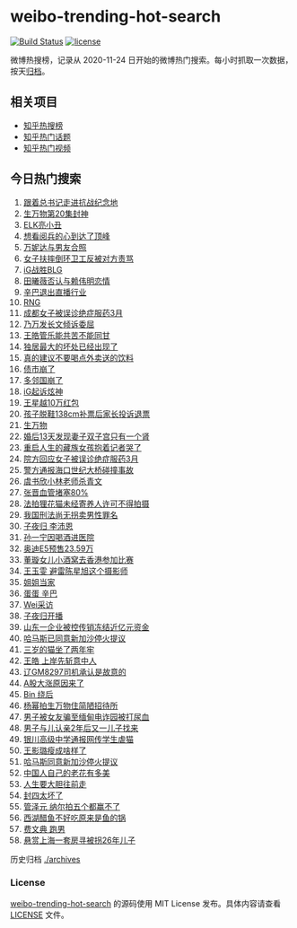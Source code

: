 # weibo-trending-hot-search

[![Build Status](https://github.com/justjavac/weibo-trending-hot-search/workflows/ci/badge.svg?branch=master)](https://github.com/justjavac/weibo-trending-hot-search/actions)
[![license](https://img.shields.io/github/license/justjavac/weibo-trending-hot-search)](https://github.com/justjavac/weibo-trending-hot-search/blob/master/LICENSE)

微博热搜榜，记录从 2020-11-24 日开始的微博热门搜索。每小时抓取一次数据，按天[归档](./archives)。

## 相关项目

- [知乎热搜榜](https://github.com/justjavac/zhihu-trending-top-search)
- [知乎热门话题](https://github.com/justjavac/zhihu-trending-hot-questions)
- [知乎热门视频](https://github.com/justjavac/zhihu-trending-hot-video)

## 今日热门搜索

<!-- BEGIN -->
<!-- 最后更新时间 Tue Aug 19 2025 01:09:09 GMT+0800 (China Standard Time) -->

1. [跟着总书记走进抗战纪念地](https://s.weibo.com//weibo?q=%23%E8%B7%9F%E7%9D%80%E6%80%BB%E4%B9%A6%E8%AE%B0%E8%B5%B0%E8%BF%9B%E6%8A%97%E6%88%98%E7%BA%AA%E5%BF%B5%E5%9C%B0%23&Refer=new_time)
1. [生万物第20集封神](https://s.weibo.com//weibo?q=%23%E7%94%9F%E4%B8%87%E7%89%A9%E7%AC%AC20%E9%9B%86%E5%B0%81%E7%A5%9E%23&t=31&band_rank=2&Refer=top)
1. [ELK亮小丑](https://s.weibo.com//weibo?q=ELK%E4%BA%AE%E5%B0%8F%E4%B8%91&t=31&band_rank=1&Refer=top)
1. [想看阅兵的心到达了顶峰](https://s.weibo.com//weibo?q=%23%E6%83%B3%E7%9C%8B%E9%98%85%E5%85%B5%E7%9A%84%E5%BF%83%E5%88%B0%E8%BE%BE%E4%BA%86%E9%A1%B6%E5%B3%B0%23&t=31&band_rank=3&Refer=top)
1. [万妮达与男友合照](https://s.weibo.com//weibo?q=%23%E4%B8%87%E5%A6%AE%E8%BE%BE%E4%B8%8E%E7%94%B7%E5%8F%8B%E5%90%88%E7%85%A7%23&t=31&band_rank=4&Refer=top)
1. [女子扶摔倒环卫工反被对方责骂](https://s.weibo.com//weibo?q=%23%E5%A5%B3%E5%AD%90%E6%89%B6%E6%91%94%E5%80%92%E7%8E%AF%E5%8D%AB%E5%B7%A5%E5%8F%8D%E8%A2%AB%E5%AF%B9%E6%96%B9%E8%B4%A3%E9%AA%82%23&t=31&band_rank=5&Refer=top)
1. [iG战胜BLG](https://s.weibo.com//weibo?q=iG%E6%88%98%E8%83%9CBLG&t=31&band_rank=6&Refer=top)
1. [田曦薇否认与赖伟明恋情](https://s.weibo.com//weibo?q=%23%E7%94%B0%E6%9B%A6%E8%96%87%E5%90%A6%E8%AE%A4%E4%B8%8E%E8%B5%96%E4%BC%9F%E6%98%8E%E6%81%8B%E6%83%85%23&t=31&band_rank=7&Refer=top)
1. [辛巴退出直播行业](https://s.weibo.com//weibo?q=%23%E8%BE%9B%E5%B7%B4%E9%80%80%E5%87%BA%E7%9B%B4%E6%92%AD%E8%A1%8C%E4%B8%9A%23&t=31&band_rank=8&Refer=top)
1. [RNG](https://s.weibo.com//weibo?q=RNG&t=31&band_rank=23&Refer=top)
1. [成都女子被误诊绝症服药3月](https://s.weibo.com//weibo?q=%23%E6%88%90%E9%83%BD%E5%A5%B3%E5%AD%90%E8%A2%AB%E8%AF%AF%E8%AF%8A%E7%BB%9D%E7%97%87%E6%9C%8D%E8%8D%AF3%E6%9C%88%23&t=31&band_rank=24&Refer=top)
1. [乃万发长文倾诉委屈](https://s.weibo.com//weibo?q=%23%E4%B9%83%E4%B8%87%E5%8F%91%E9%95%BF%E6%96%87%E5%80%BE%E8%AF%89%E5%A7%94%E5%B1%88%23&t=31&band_rank=13&Refer=top)
1. [王皓管乐能共苦不能同甘](https://s.weibo.com//weibo?q=%23%E7%8E%8B%E7%9A%93%E7%AE%A1%E4%B9%90%E8%83%BD%E5%85%B1%E8%8B%A6%E4%B8%8D%E8%83%BD%E5%90%8C%E7%94%98%23&t=31&band_rank=39&Refer=top)
1. [独居最大的坏处已经出现了](https://s.weibo.com//weibo?q=%E7%8B%AC%E5%B1%85%E6%9C%80%E5%A4%A7%E7%9A%84%E5%9D%8F%E5%A4%84%E5%B7%B2%E7%BB%8F%E5%87%BA%E7%8E%B0%E4%BA%86&t=31&band_rank=12&Refer=top)
1. [真的建议不要喝点外卖送的饮料](https://s.weibo.com//weibo?q=%E7%9C%9F%E7%9A%84%E5%BB%BA%E8%AE%AE%E4%B8%8D%E8%A6%81%E5%96%9D%E7%82%B9%E5%A4%96%E5%8D%96%E9%80%81%E7%9A%84%E9%A5%AE%E6%96%99&t=31&band_rank=15&Refer=top)
1. [债市崩了](https://s.weibo.com//weibo?q=%23%E5%80%BA%E5%B8%82%E5%B4%A9%E4%BA%86%23&t=31&band_rank=9&Refer=top)
1. [多邻国崩了](https://s.weibo.com//weibo?q=%E5%A4%9A%E9%82%BB%E5%9B%BD%E5%B4%A9%E4%BA%86&t=31&band_rank=17&Refer=top)
1. [iG起诉炫神](https://s.weibo.com//weibo?q=%23iG%E8%B5%B7%E8%AF%89%E7%82%AB%E7%A5%9E%23&t=31&band_rank=18&Refer=top)
1. [王星越10万红包](https://s.weibo.com//weibo?q=%23%E7%8E%8B%E6%98%9F%E8%B6%8A10%E4%B8%87%E7%BA%A2%E5%8C%85%23&t=31&band_rank=16&Refer=top)
1. [孩子脱鞋138cm补票后家长投诉退票](https://s.weibo.com//weibo?q=%23%E5%AD%A9%E5%AD%90%E8%84%B1%E9%9E%8B138cm%E8%A1%A5%E7%A5%A8%E5%90%8E%E5%AE%B6%E9%95%BF%E6%8A%95%E8%AF%89%E9%80%80%E7%A5%A8%23&t=31&band_rank=14&Refer=top)
1. [生万物](https://s.weibo.com//weibo?q=%E7%94%9F%E4%B8%87%E7%89%A9&t=31&band_rank=11&Refer=top)
1. [婚后13天发现妻子双子宫只有一个肾](https://s.weibo.com//weibo?q=%23%E5%A9%9A%E5%90%8E13%E5%A4%A9%E5%8F%91%E7%8E%B0%E5%A6%BB%E5%AD%90%E5%8F%8C%E5%AD%90%E5%AE%AB%E5%8F%AA%E6%9C%89%E4%B8%80%E4%B8%AA%E8%82%BE%23&t=31&band_rank=21&Refer=top)
1. [重启人生的藏族女孩抱着记者哭了](https://s.weibo.com//weibo?q=%23%E9%87%8D%E5%90%AF%E4%BA%BA%E7%94%9F%E7%9A%84%E8%97%8F%E6%97%8F%E5%A5%B3%E5%AD%A9%E6%8A%B1%E7%9D%80%E8%AE%B0%E8%80%85%E5%93%AD%E4%BA%86%23&t=31&band_rank=22&Refer=top)
1. [院方回应女子被误诊绝症服药3月](https://s.weibo.com//weibo?q=%23%E9%99%A2%E6%96%B9%E5%9B%9E%E5%BA%94%E5%A5%B3%E5%AD%90%E8%A2%AB%E8%AF%AF%E8%AF%8A%E7%BB%9D%E7%97%87%E6%9C%8D%E8%8D%AF3%E6%9C%88%23&t=31&band_rank=23&Refer=top)
1. [警方通报海口世纪大桥碰撞事故](https://s.weibo.com//weibo?q=%23%E8%AD%A6%E6%96%B9%E9%80%9A%E6%8A%A5%E6%B5%B7%E5%8F%A3%E4%B8%96%E7%BA%AA%E5%A4%A7%E6%A1%A5%E7%A2%B0%E6%92%9E%E4%BA%8B%E6%95%85%23&t=31&band_rank=25&Refer=top)
1. [虞书欣小林老师杀青文](https://s.weibo.com//weibo?q=%23%E8%99%9E%E4%B9%A6%E6%AC%A3%E5%B0%8F%E6%9E%97%E8%80%81%E5%B8%88%E6%9D%80%E9%9D%92%E6%96%87%23&t=31&band_rank=26&Refer=top)
1. [张晋血管堵塞80%](https://s.weibo.com//weibo?q=%23%E5%BC%A0%E6%99%8B%E8%A1%80%E7%AE%A1%E5%A0%B5%E5%A1%9E80%25%23&t=31&band_rank=22&Refer=top)
1. [法拍狸花猫未经寄养人许可不得拍摄](https://s.weibo.com//weibo?q=%23%E6%B3%95%E6%8B%8D%E7%8B%B8%E8%8A%B1%E7%8C%AB%E6%9C%AA%E7%BB%8F%E5%AF%84%E5%85%BB%E4%BA%BA%E8%AE%B8%E5%8F%AF%E4%B8%8D%E5%BE%97%E6%8B%8D%E6%91%84%23&t=31&band_rank=27&Refer=top)
1. [我国刑法尚无拐卖男性罪名](https://s.weibo.com//weibo?q=%23%E6%88%91%E5%9B%BD%E5%88%91%E6%B3%95%E5%B0%9A%E6%97%A0%E6%8B%90%E5%8D%96%E7%94%B7%E6%80%A7%E7%BD%AA%E5%90%8D%23&t=31&band_rank=37&Refer=top)
1. [子夜归 李沛恩](https://s.weibo.com//weibo?q=%E5%AD%90%E5%A4%9C%E5%BD%92%20%E6%9D%8E%E6%B2%9B%E6%81%A9&t=31&band_rank=19&Refer=top)
1. [孙一宁因喝酒进医院](https://s.weibo.com//weibo?q=%23%E5%AD%99%E4%B8%80%E5%AE%81%E5%9B%A0%E5%96%9D%E9%85%92%E8%BF%9B%E5%8C%BB%E9%99%A2%23&t=31&band_rank=29&Refer=top)
1. [奥迪E5预售23.59万](https://s.weibo.com//weibo?q=%23%E5%A5%A5%E8%BF%AAE5%E9%A2%84%E5%94%AE23.59%E4%B8%87%23&t=31&band_rank=31&Refer=top)
1. [董璇女儿小酒窝去香港参加比赛](https://s.weibo.com//weibo?q=%23%E8%91%A3%E7%92%87%E5%A5%B3%E5%84%BF%E5%B0%8F%E9%85%92%E7%AA%9D%E5%8E%BB%E9%A6%99%E6%B8%AF%E5%8F%82%E5%8A%A0%E6%AF%94%E8%B5%9B%23&t=31&band_rank=27&Refer=top)
1. [王玉雯 避雷陈星旭这个摄影师](https://s.weibo.com//weibo?q=%E7%8E%8B%E7%8E%89%E9%9B%AF%20%E9%81%BF%E9%9B%B7%E9%99%88%E6%98%9F%E6%97%AD%E8%BF%99%E4%B8%AA%E6%91%84%E5%BD%B1%E5%B8%88&t=31&band_rank=30&Refer=top)
1. [姐姐当家](https://s.weibo.com//weibo?q=%E5%A7%90%E5%A7%90%E5%BD%93%E5%AE%B6&t=31&band_rank=34&Refer=top)
1. [蛋蛋 辛巴](https://s.weibo.com//weibo?q=%E8%9B%8B%E8%9B%8B%20%E8%BE%9B%E5%B7%B4&t=31&band_rank=32&Refer=top)
1. [Wei采访](https://s.weibo.com//weibo?q=Wei%E9%87%87%E8%AE%BF&t=31&band_rank=31&Refer=top)
1. [子夜归开播](https://s.weibo.com//weibo?q=%23%E5%AD%90%E5%A4%9C%E5%BD%92%E5%BC%80%E6%92%AD%23&t=31&band_rank=36&Refer=top)
1. [山东一企业被控传销冻结近亿元资金](https://s.weibo.com//weibo?q=%23%E5%B1%B1%E4%B8%9C%E4%B8%80%E4%BC%81%E4%B8%9A%E8%A2%AB%E6%8E%A7%E4%BC%A0%E9%94%80%E5%86%BB%E7%BB%93%E8%BF%91%E4%BA%BF%E5%85%83%E8%B5%84%E9%87%91%23&t=31&band_rank=20&Refer=top)
1. [哈马斯已同意新加沙停火提议](https://s.weibo.com//weibo?q=%23%E5%93%88%E9%A9%AC%E6%96%AF%E5%B7%B2%E5%90%8C%E6%84%8F%E6%96%B0%E5%8A%A0%E6%B2%99%E5%81%9C%E7%81%AB%E6%8F%90%E8%AE%AE%23&t=31&band_rank=10&Refer=top)
1. [三岁的猫坐了两年牢](https://s.weibo.com//weibo?q=%E4%B8%89%E5%B2%81%E7%9A%84%E7%8C%AB%E5%9D%90%E4%BA%86%E4%B8%A4%E5%B9%B4%E7%89%A2&t=31&band_rank=34&Refer=top)
1. [王皓 上岸先斩意中人](https://s.weibo.com//weibo?q=%E7%8E%8B%E7%9A%93%20%E4%B8%8A%E5%B2%B8%E5%85%88%E6%96%A9%E6%84%8F%E4%B8%AD%E4%BA%BA&t=31&band_rank=47&Refer=top)
1. [辽GM8297司机承认是故意的](https://s.weibo.com//weibo?q=%23%E8%BE%BDGM8297%E5%8F%B8%E6%9C%BA%E6%89%BF%E8%AE%A4%E6%98%AF%E6%95%85%E6%84%8F%E7%9A%84%23&t=31&band_rank=41&Refer=top)
1. [A股大涨原因来了](https://s.weibo.com//weibo?q=%23A%E8%82%A1%E5%A4%A7%E6%B6%A8%E5%8E%9F%E5%9B%A0%E6%9D%A5%E4%BA%86%23&t=31&band_rank=33&Refer=top)
1. [Bin 绕后](https://s.weibo.com//weibo?q=Bin%20%E7%BB%95%E5%90%8E&t=31&band_rank=42&Refer=top)
1. [杨幂拍生万物住简陋招待所](https://s.weibo.com//weibo?q=%23%E6%9D%A8%E5%B9%82%E6%8B%8D%E7%94%9F%E4%B8%87%E7%89%A9%E4%BD%8F%E7%AE%80%E9%99%8B%E6%8B%9B%E5%BE%85%E6%89%80%23&t=31&band_rank=45&Refer=top)
1. [男子被女友骗至缅甸电诈园被打尿血](https://s.weibo.com//weibo?q=%23%E7%94%B7%E5%AD%90%E8%A2%AB%E5%A5%B3%E5%8F%8B%E9%AA%97%E8%87%B3%E7%BC%85%E7%94%B8%E7%94%B5%E8%AF%88%E5%9B%AD%E8%A2%AB%E6%89%93%E5%B0%BF%E8%A1%80%23&t=31&band_rank=38&Refer=top)
1. [男子与儿认亲2年后又一儿子找来](https://s.weibo.com//weibo?q=%23%E7%94%B7%E5%AD%90%E4%B8%8E%E5%84%BF%E8%AE%A4%E4%BA%B22%E5%B9%B4%E5%90%8E%E5%8F%88%E4%B8%80%E5%84%BF%E5%AD%90%E6%89%BE%E6%9D%A5%23&t=31&band_rank=50&Refer=top)
1. [银川高级中学通报网传学生虐猫](https://s.weibo.com//weibo?q=%23%E9%93%B6%E5%B7%9D%E9%AB%98%E7%BA%A7%E4%B8%AD%E5%AD%A6%E9%80%9A%E6%8A%A5%E7%BD%91%E4%BC%A0%E5%AD%A6%E7%94%9F%E8%99%90%E7%8C%AB%23&t=31&band_rank=48&Refer=top)
1. [王影璐瘦成啥样了](https://s.weibo.com//weibo?q=%E7%8E%8B%E5%BD%B1%E7%92%90%E7%98%A6%E6%88%90%E5%95%A5%E6%A0%B7%E4%BA%86&t=31&band_rank=43&Refer=top)
1. [哈马斯同意新加沙停火提议](https://s.weibo.com//weibo?q=%23%E5%93%88%E9%A9%AC%E6%96%AF%E5%90%8C%E6%84%8F%E6%96%B0%E5%8A%A0%E6%B2%99%E5%81%9C%E7%81%AB%E6%8F%90%E8%AE%AE%23&t=31&band_rank=46&Refer=top)
1. [中国人自己的老花有多美](https://s.weibo.com//weibo?q=%23%E4%B8%AD%E5%9B%BD%E4%BA%BA%E8%87%AA%E5%B7%B1%E7%9A%84%E8%80%81%E8%8A%B1%E6%9C%89%E5%A4%9A%E7%BE%8E%23&t=31&band_rank=28&Refer=top)
1. [人生要大胆往前走](https://s.weibo.com//weibo?q=%23%E4%BA%BA%E7%94%9F%E8%A6%81%E5%A4%A7%E8%83%86%E5%BE%80%E5%89%8D%E8%B5%B0%23&t=31&band_rank=35&Refer=top)
1. [封四太坏了](https://s.weibo.com//weibo?q=%E5%B0%81%E5%9B%9B%E5%A4%AA%E5%9D%8F%E4%BA%86&t=31&band_rank=40&Refer=top)
1. [管泽元 纳尔拍五个都赢不了](https://s.weibo.com//weibo?q=%E7%AE%A1%E6%B3%BD%E5%85%83%20%E7%BA%B3%E5%B0%94%E6%8B%8D%E4%BA%94%E4%B8%AA%E9%83%BD%E8%B5%A2%E4%B8%8D%E4%BA%86&t=31&band_rank=44&Refer=top)
1. [西湖醋鱼不好吃原来是鱼的锅](https://s.weibo.com//weibo?q=%23%E8%A5%BF%E6%B9%96%E9%86%8B%E9%B1%BC%E4%B8%8D%E5%A5%BD%E5%90%83%E5%8E%9F%E6%9D%A5%E6%98%AF%E9%B1%BC%E7%9A%84%E9%94%85%23&t=31&band_rank=45&Refer=top)
1. [费文典 跑男](https://s.weibo.com//weibo?q=%E8%B4%B9%E6%96%87%E5%85%B8%20%E8%B7%91%E7%94%B7&t=31&band_rank=48&Refer=top)
1. [悬赏上海一套房寻被拐26年儿子](https://s.weibo.com//weibo?q=%23%E6%82%AC%E8%B5%8F%E4%B8%8A%E6%B5%B7%E4%B8%80%E5%A5%97%E6%88%BF%E5%AF%BB%E8%A2%AB%E6%8B%9026%E5%B9%B4%E5%84%BF%E5%AD%90%23&t=31&band_rank=49&Refer=top)

<!-- END -->

历史归档 [./archives](./archives)

### License

[weibo-trending-hot-search](https://github.com/justjavac/weibo-trending-hot-search) 的源码使用 MIT License
发布。具体内容请查看 [LICENSE](./LICENSE) 文件。
